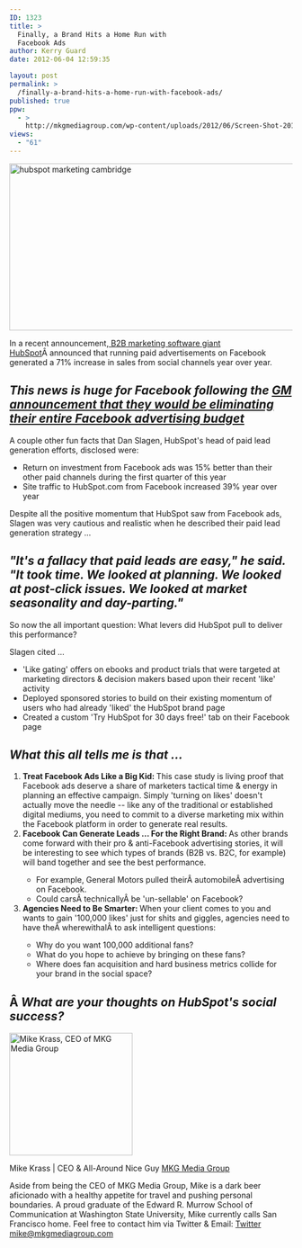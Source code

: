```yaml
---
ID: 1323
title: >
  Finally, a Brand Hits a Home Run with
  Facebook Ads
author: Kerry Guard
date: 2012-06-04 12:59:35

layout: post
permalink: >
  /finally-a-brand-hits-a-home-run-with-facebook-ads/
published: true
ppw:
  - >
    http://mkgmediagroup.com/wp-content/uploads/2012/06/Screen-Shot-2012-06-04-at-12.48.04-PM.png
views:
  - "61"
---
```

<img class="aligncenter size-full wp-image-1324" title="facebook ads for hubspot marketing" src="http://mkgmediagroup.com/wp-content/uploads/2012/06/Screen-Shot-2012-06-04-at-12.48.04-PM.png" alt="hubspot marketing cambridge" width="566" height="297" />

In a recent announcement,<a href="http://www.clickz.com/clickz/news/2181962/b2b-brand-facebook-ads-drove-sales" target="_blank"> B2B marketing software giant HubSpot</a>Â announced that running paid advertisements on Facebook generated a 71% increase in sales from social channels year over year.
<h2><em>This news is huge for Facebook following the <a href="http://www.businessweek.com/articles/2012-05-22/why-gm-and-others-fail-with-facebook-ads" target="_blank">GM announcement that they would be eliminating their entire Facebook advertising budget</a></em></h2>
A couple other fun facts that Dan Slagen, HubSpot's head of paid lead generation efforts, disclosed were:
<ul>
	<li>Return on investment from Facebook ads was 15% better than their other paid channels during the first quarter of this year</li>
	<li>Site traffic to HubSpot.com from Facebook increased 39% year over year</li>
</ul>
Despite all the positive momentum that HubSpot saw from Facebook ads, Slagen was very cautious and realistic when he described their paid lead generation strategy ...
<h2 style="text-align: left;"><em>"It's a fallacy that paid leads are easy," he said. "It took time. We looked at planning. We looked at post-click issues. We looked at market seasonality and day-parting."</em></h2>
So now the all important question: What levers did HubSpot pull to deliver this performance?

Slagen cited ...
<ul>
	<li>'Like gating' offers on ebooks and product trials that were targeted at marketing directors &amp; decision makers based upon their recent 'like' activity</li>
	<li>Deployed sponsored stories to build on their existing momentum of users who had already 'liked' the HubSpot brand page</li>
	<li>Created a custom 'Try HubSpot for 30 days free!' tab on their Facebook page</li>
</ul>
<h2><em>What this all tells me is that ...</em></h2>
<ol>
	<li><strong>Treat Facebook Ads Like a Big Kid: </strong>This case study is living proof that Facebook ads deserve a share of marketers tactical time &amp; energy in planning an effective campaign. Simply 'turning on likes' doesn't actually move the needle -- like any of the traditional or established digital mediums, you need to commit to a diverse marketing mix within the Facebook platform in order to generate real results.</li>
	<li><strong>Facebook Can Generate Leads ... For the Right Brand: </strong>As other brands come forward with their pro &amp; anti-Facebook advertising stories, it will be interesting to see which types of brands (B2B vs. B2C, for example) will band together and see the best performance.</li>
<ul>
	<li>For example, General Motors pulled theirÂ automobileÂ advertising on Facebook.</li>
	<li>Could carsÂ technicallyÂ be 'un-sellable' on Facebook?</li>
</ul>
	<li><strong>Agencies Need to Be Smarter: </strong>When your client comes to you and wants to gain '100,000 likes' just for shits and giggles, agencies need to have theÂ wherewithalÂ to ask intelligent questions:</li>
</ol>
<ul>
<ul>
	<li>Why do you want 100,000 additional fans?</li>
	<li>What do you hope to achieve by bringing on these fans?</li>
	<li>Where does fan acquisition and hard business metrics collide for your brand in the social space?</li>
</ul>
</ul>
<h2>Â <em>What are your thoughts on HubSpot's social success?</em></h2>

<img src="http://mkgmediagroup.com/wp-content/uploads/2011/08/mk_median_bw_head.jpeg" alt="Mike Krass, CEO of MKG Media Group" width="219" height="218" class="alignleft size-full wp-image-1794" />

<span itemprop="jobTitle">Mike Krass | CEO & All-Around Nice Guy</span>
<a href="http://www.mkgmediagroup.com" itemprop="url">MKG Media Group</a>
</span>

Aside from being the CEO of MKG Media Group, Mike is a dark beer aficionado with a healthy appetite for travel and pushing personal boundaries. A proud graduate of the Edward R. Murrow School of Communication at Washington State University, Mike currently calls San Francisco home. Feel free to contact him via Twitter & Email:
<a href="http://www.twitter.com/mikekrass" itemprop="url">Twitter</a>
<a href="mailto:mike@mkgmediagroup.com" itemprop="email">mike@mkgmediagroup.com</a>
</div>